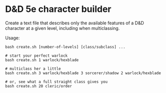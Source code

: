 D&D 5e character builder
========================

Create a text file that describes only the available features of a D&D
character at a given level, including when multiclassing.


Usage:

```
bash create.sh [number-of-levels] [class/subclass] ...

# start your perfect warlock
bash create.sh 1 warlock/hexblade

# multiclass her a little
bash create.sh 3 warlock/hexblade 3 sorcerer/shadow 2 warlock/hexblade

# or, see what a full straight class gives you
bash create.sh 20 cleric/order
```
